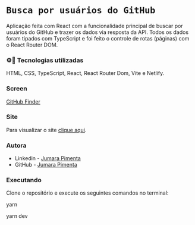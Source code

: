 # `Busca por usuários do GitHub`

Aplicação feita com React com a funcionalidade principal de buscar por usuários do GitHub e trazer os dados via resposta da API. 
Todos os dados foram tipados com TypeScript e foi feito o controle de rotas (páginas) com o React Router DOM.


### ⚙📲 Tecnologias utilizadas 

HTML, CSS, TypeScript, React, React Router Dom, Vite e Netlify.

### Screen

[GitHub Finder](https://user-images.githubusercontent.com/79213553/217066599-1dda0f1d-6533-4383-a587-21b481d00d92.webm)


### Site

Para visualizar o site <a href="https://finder-users-github.netlify.app/" target="_blank">clique aqui<a/>.
  
### Autora
  
- Linkedin - [Jumara Pimenta](https://www.linkedin.com/in/jumara-souza-pimenta/)
- GitHub - [Jumara Pimenta](https://github.com/jumara-pimenta)
  
 ### Executando

Clone o repositório e execute os seguintes comandos no terminal:

yarn

yarn dev

